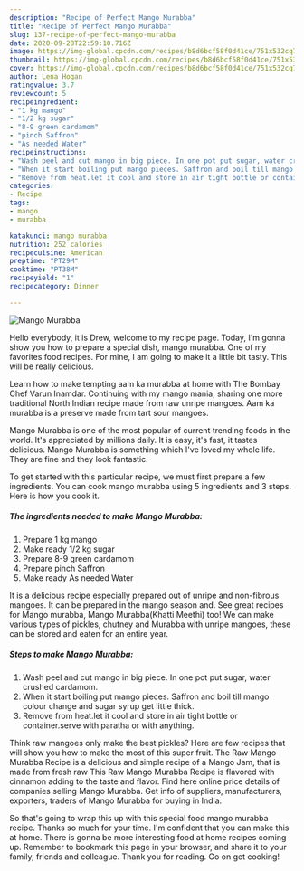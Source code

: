 ```yaml
---
description: "Recipe of Perfect Mango Murabba"
title: "Recipe of Perfect Mango Murabba"
slug: 137-recipe-of-perfect-mango-murabba
date: 2020-09-28T22:59:10.716Z
image: https://img-global.cpcdn.com/recipes/b8d6bcf58f0d41ce/751x532cq70/mango-murabba-recipe-main-photo.jpg
thumbnail: https://img-global.cpcdn.com/recipes/b8d6bcf58f0d41ce/751x532cq70/mango-murabba-recipe-main-photo.jpg
cover: https://img-global.cpcdn.com/recipes/b8d6bcf58f0d41ce/751x532cq70/mango-murabba-recipe-main-photo.jpg
author: Lena Hogan
ratingvalue: 3.7
reviewcount: 5
recipeingredient:
- "1 kg mango"
- "1/2 kg sugar"
- "8-9 green cardamom"
- "pinch Saffron"
- "As needed Water"
recipeinstructions:
- "Wash peel and cut mango in big piece. In one pot put sugar, water crushed cardamom."
- "When it start boiling put mango pieces. Saffron and boil till mango colour change and sugar syrup get little thick."
- "Remove from heat.let it cool and store in air tight bottle or container.serve with paratha or with anything."
categories:
- Recipe
tags:
- mango
- murabba

katakunci: mango murabba 
nutrition: 252 calories
recipecuisine: American
preptime: "PT29M"
cooktime: "PT38M"
recipeyield: "1"
recipecategory: Dinner

---
```



![Mango Murabba](https://img-global.cpcdn.com/recipes/b8d6bcf58f0d41ce/751x532cq70/mango-murabba-recipe-main-photo.jpg)

Hello everybody, it is Drew, welcome to my recipe page. Today, I'm gonna show you how to prepare a special dish, mango murabba. One of my favorites food recipes. For mine, I am going to make it a little bit tasty. This will be really delicious.

Learn how to make tempting aam ka murabba at home with The Bombay Chef Varun Inamdar. Continuing with my mango mania, sharing one more traditional North Indian recipe made from raw unripe mangoes. Aam ka murabba is a preserve made from tart sour mangoes.

Mango Murabba is one of the most popular of current trending foods in the world. It's appreciated by millions daily. It is easy, it's fast, it tastes delicious. Mango Murabba is something which I've loved my whole life. They are fine and they look fantastic.


To get started with this particular recipe, we must first prepare a few ingredients. You can cook mango murabba using 5 ingredients and 3 steps. Here is how you cook it.

<!--inarticleads1-->

##### The ingredients needed to make Mango Murabba:

1. Prepare 1 kg mango
1. Make ready 1/2 kg sugar
1. Prepare 8-9 green cardamom
1. Prepare pinch Saffron
1. Make ready As needed Water


It is a delicious recipe especially prepared out of unripe and non-fibrous mangoes. It can be prepared in the mango season and. See great recipes for Mango murabba, Mango Murabba(Khatti Meethi) too! We can make various types of pickles, chutney and Murabba with unripe mangoes, these can be stored and eaten for an entire year. 

<!--inarticleads2-->

##### Steps to make Mango Murabba:

1. Wash peel and cut mango in big piece. In one pot put sugar, water crushed cardamom.
1. When it start boiling put mango pieces. Saffron and boil till mango colour change and sugar syrup get little thick.
1. Remove from heat.let it cool and store in air tight bottle or container.serve with paratha or with anything.


Think raw mangoes only make the best pickles? Here are few recipes that will show you how to make the most of this super fruit. The Raw Mango Murabba Recipe is a delicious and simple recipe of a Mango Jam, that is made from fresh raw This Raw Mango Murabba Recipe is flavored with cinnamon adding to the taste and flavor. Find here online price details of companies selling Mango Murabba. Get info of suppliers, manufacturers, exporters, traders of Mango Murabba for buying in India. 

So that's going to wrap this up with this special food mango murabba recipe. Thanks so much for your time. I'm confident that you can make this at home. There is gonna be more interesting food at home recipes coming up. Remember to bookmark this page in your browser, and share it to your family, friends and colleague. Thank you for reading. Go on get cooking!
